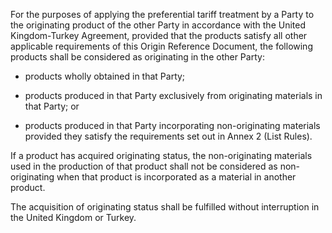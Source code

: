 For the purposes of applying the preferential tariff treatment by a Party to the originating product of the other Party in accordance with the United Kingdom-Turkey Agreement, provided that the products satisfy all other applicable requirements of this Origin Reference Document, the following products shall be considered as originating in the other Party: 

- products wholly obtained in that Party; 

- products produced in that Party exclusively from originating materials in that Party; or 

- products produced in that Party incorporating non-originating materials provided they satisfy the requirements set out in Annex 2 (List Rules).  

If a product has acquired originating status, the non-originating materials used in the production of that product shall not be considered as non-originating when that product is incorporated as a material in another product. 

The acquisition of originating status shall be fulfilled without interruption in the United Kingdom or Turkey.
